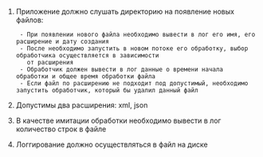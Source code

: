 1. Приложение должно слушать директорию на появление новых файлов:

        - При появлении нового файла необходимо вывести в лог его имя, его расширение и дату создания
        - После необходимо запустить в новом потоке его обработку, выбор обработчика осуществляется в зависимости
          от расширения
        - Обработчик должен вывести в лог данные о времени начала обработки и общее время обработки файла
        - Если файл по расширению не подходит под допустимый, необходимо запустить обработчик, который бы удалил данный файл

2. Допустимы два расширения: xml, json
3. В качестве имитации обработки необходимо вывести в лог количество строк в файле
4. Логгирование должно осуществляться в файл на диске